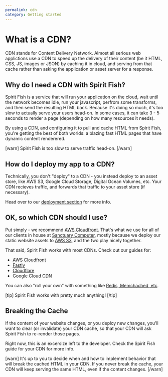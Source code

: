 ```yaml
---
permalink: cdn
category: Getting started
---
```


# What is a CDN?

CDN stands for Content Delivery Network. Almost all serious web applictions use
a CDN to speed up the delivery of their content (be it HTML, CSS, JS, images or JSON)
by caching it in cloud, and serving from that cache rather than asking the application
or asset server for a response.

## Why do I need a CDN with Spirit Fish?

Spirit Fish is a service that will run your application on the cloud, wait until the
network becomes idle, run your javascript, perfrom some transforms, and then send the
resulting HTML back. Because it's doing so much, it's too slow to actually serve your
users head-on. In some cases, it can take 3 - 5 seconds to render a page (depending
on how many resources it needs).

By using a CDN, and configuring it to pull and cache HTML from Spirit Fish, you're
getting the best of both worlds: a blazing fast HTML pages that have dynamic content
renderered.

[warn]
Spirit Fish is too slow to serve traffic head-on.
[/warn]

## How do I deploy my app to a CDN?

Technically, you don't "deploy" to a CDN - you instead deploy to an asset store, like
AWS S3, Google Cloud Storage, Digital Ocean Volumes, etc. Your CDN recieves traffic,
and forwards that traffic to your asset store (if necessary).

Head over to our [deployment section](/docs/master/deployment) for more info.

## OK, so which CDN should I use?

Put simply - we recommend [AWS Cloudfront](https://aws.amazon.com/cloudfront/). That's
what we use for all of our clients in house at [Sanctuary Computer](http://sanctuary.computer),
mostly because we deploy our static website assets to [AWS S3](https://aws.amazon.com/s3/), and
the two play nicely together.

That said, Spirit Fish works with most CDNs. Check out our guides for:
- [AWS Cloudfront](https://aws.amazon.com/s3/)
- [Fastly](https://www.fastly.com/)
- [Cloudflare](https://www.cloudflare.com/)
- [Google Cloud CDN](https://cloud.google.com/cdn/docs/)

You can also "roll your own" with something like [Redis, Memchached, etc]().

[tip]
Spirit Fish works with pretty much anything!
[/tip]

## Breaking the Cache

If the content of your website changes, or you deploy new changes, you'll want to clear
(or invalidate) your CDN cache, so that your CDN will ask Spirit Fish to re-render those
pages.

Right now, this is an excersize left to the developer. Check the Spirit Fish guide for your
CDN for more info.

[warn]
It's up to you to decide when and how to implement behavior that will break the cached HTML in your CDN. If you never break the cache, your CDN will keep serving the same HTML, even if the content changes.
[/warn]
